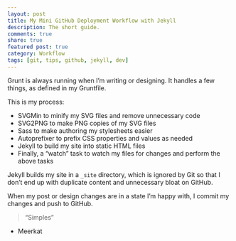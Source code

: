 ```yaml
---
layout: post
title: My Mini GitHub Deployment Workflow with Jekyll
description: The short guide.
comments: true
share: true
featured post: true
category: Workflow
tags: [git, tips, github, jekyll, dev]
---
```


Grunt is always running when I’m writing or designing. It handles a few things, as defined in my Gruntfile.

This is my process: 
  - SVGMin to minify my SVG files and remove unnecessary code
  - SVG2PNG to make PNG copies of my SVG files
  - Sass to make authoring my stylesheets easier
  - Autoprefixer to prefix CSS properties and values as needed
  - Jekyll to build my site into static HTML files
  - Finally, a “watch” task to watch my files for changes and perform the above tasks

Jekyll builds my site in a `_site` directory, which is ignored by Git so that I don’t end up with duplicate content and unnecessary bloat on GitHub.

When my post or design changes are in a state I’m happy with, I commit my changes and push to GitHub.

> “Simples”
- Meerkat
